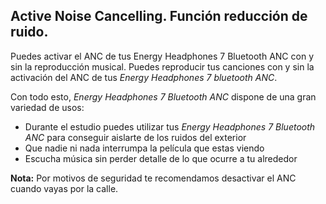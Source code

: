 ## Active Noise Cancelling. Función reducción de ruido.

Puedes activar el ANC de tus Energy Headphones 7 Bluetooth ANC con y sin la reproducción musical.
Puedes reproducir tus canciones con y sin la activación del ANC de tus *Energy Headphones 7 bluetooth ANC*.

Con todo esto, *Energy Headphones 7 Bluetooth ANC* dispone de una gran variedad de usos:
- Durante el estudio puedes utilizar tus *Energy Headphones 7 Bluetooth ANC* para conseguir aislarte de los ruidos del exterior
- Que nadie ni nada interrumpa la película que estas viendo
- Escucha música sin perder detalle de lo que ocurre a tu alrededor

**Nota:** Por motivos de seguridad te recomendamos desactivar el ANC cuando vayas por la calle.
